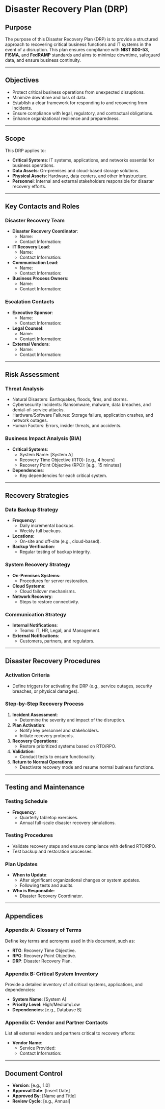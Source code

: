 # Disaster Recovery Plan (DRP)

## Purpose
The purpose of this Disaster Recovery Plan (DRP) is to provide a structured approach to recovering critical business functions and IT systems in the event of a disruption. This plan ensures compliance with **NIST 800-53**, **FISMA**, and **FedRAMP** standards and aims to minimize downtime, safeguard data, and ensure business continuity.

---

## Objectives
- Protect critical business operations from unexpected disruptions.
- Minimize downtime and loss of data.
- Establish a clear framework for responding to and recovering from incidents.
- Ensure compliance with legal, regulatory, and contractual obligations.
- Enhance organizational resilience and preparedness.

---

## Scope
This DRP applies to:
- **Critical Systems**: IT systems, applications, and networks essential for business operations.
- **Data Assets**: On-premises and cloud-based storage solutions.
- **Physical Assets**: Hardware, data centers, and other infrastructure.
- **Personnel**: Internal and external stakeholders responsible for disaster recovery efforts.

---

## Key Contacts and Roles
### Disaster Recovery Team
- **Disaster Recovery Coordinator**:
  - Name:
  - Contact Information:
- **IT Recovery Lead**:
  - Name:
  - Contact Information:
- **Communication Lead**:
  - Name:
  - Contact Information:
- **Business Process Owners**:
  - Name:
  - Contact Information:

### Escalation Contacts
- **Executive Sponsor**:
  - Name:
  - Contact Information:
- **Legal Counsel**:
  - Name:
  - Contact Information:
- **External Vendors**:
  - Name:
  - Contact Information:

---

## Risk Assessment
### Threat Analysis
- Natural Disasters: Earthquakes, floods, fires, and storms.
- Cybersecurity Incidents: Ransomware, malware, data breaches, and denial-of-service attacks.
- Hardware/Software Failures: Storage failure, application crashes, and network outages.
- Human Factors: Errors, insider threats, and accidents.

### Business Impact Analysis (BIA)
- **Critical Systems**:
  - System Name: [System A]
  - Recovery Time Objective (RTO): [e.g., 4 hours]
  - Recovery Point Objective (RPO): [e.g., 15 minutes]
- **Dependencies**:
  - Key dependencies for each critical system.

---

## Recovery Strategies
### Data Backup Strategy
- **Frequency**:
  - Daily incremental backups.
  - Weekly full backups.
- **Locations**:
  - On-site and off-site (e.g., cloud-based).
- **Backup Verification**:
  - Regular testing of backup integrity.

### System Recovery Strategy
- **On-Premises Systems**:
  - Procedures for server restoration.
- **Cloud Systems**:
  - Cloud failover mechanisms.
- **Network Recovery**:
  - Steps to restore connectivity.

### Communication Strategy
- **Internal Notifications**:
  - Teams: IT, HR, Legal, and Management.
- **External Notifications**:
  - Customers, partners, and regulators.

---

## Disaster Recovery Procedures
### Activation Criteria
- Define triggers for activating the DRP (e.g., service outages, security breaches, or physical damages).

### Step-by-Step Recovery Process
1. **Incident Assessment**:
   - Determine the severity and impact of the disruption.
2. **Plan Activation**:
   - Notify key personnel and stakeholders.
   - Initiate recovery protocols.
3. **Recovery Operations**:
   - Restore prioritized systems based on RTO/RPO.
4. **Validation**:
   - Conduct tests to ensure functionality.
5. **Return to Normal Operations**:
   - Deactivate recovery mode and resume normal business functions.

---

## Testing and Maintenance
### Testing Schedule
- **Frequency**:
  - Quarterly tabletop exercises.
  - Annual full-scale disaster recovery simulations.

### Testing Procedures
- Validate recovery steps and ensure compliance with defined RTO/RPO.
- Test backup and restoration processes.

### Plan Updates
- **When to Update**:
  - After significant organizational changes or system updates.
  - Following tests and audits.
- **Who is Responsible**:
  - Disaster Recovery Coordinator.

---

## Appendices
### Appendix A: Glossary of Terms
Define key terms and acronyms used in this document, such as:
- **RTO**: Recovery Time Objective.
- **RPO**: Recovery Point Objective.
- **DRP**: Disaster Recovery Plan.

### Appendix B: Critical System Inventory
Provide a detailed inventory of all critical systems, applications, and dependencies:
- **System Name**: [System A]
- **Priority Level**: High/Medium/Low
- **Dependencies**: [e.g., Database B]

### Appendix C: Vendor and Partner Contacts
List all external vendors and partners critical to recovery efforts:
- **Vendor Name**:
  - Service Provided:
  - Contact Information:

---

## Document Control
- **Version**: [e.g., 1.0]
- **Approval Date**: [Insert Date]
- **Approved By**: [Name and Title]
- **Review Cycle**: [e.g., Annual]
